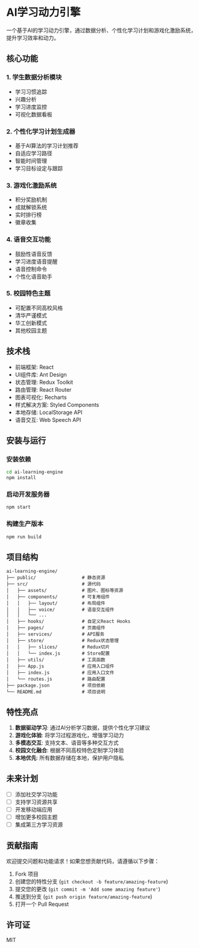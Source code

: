 # AI学习动力引擎

一个基于AI的学习动力引擎，通过数据分析、个性化学习计划和游戏化激励系统，提升学习效率和动力。

## 核心功能

### 1. 学生数据分析模块
- 学习习惯追踪
- 兴趣分析
- 学习进度监控
- 可视化数据看板

### 2. 个性化学习计划生成器
- 基于AI算法的学习计划推荐
- 自适应学习路径
- 智能时间管理
- 学习目标设定与跟踪

### 3. 游戏化激励系统
- 积分奖励机制
- 成就解锁系统
- 实时排行榜
- 徽章收集

### 4. 语音交互功能
- 鼓励性语音反馈
- 学习进度语音提醒
- 语音控制命令
- 个性化语音助手

### 5. 校园特色主题
- 可配置不同高校风格
- 清华严谨模式
- 华工创新模式
- 其他校园主题

## 技术栈

- 前端框架: React
- UI组件库: Ant Design
- 状态管理: Redux Toolkit
- 路由管理: React Router
- 图表可视化: Recharts
- 样式解决方案: Styled Components
- 本地存储: LocalStorage API
- 语音交互: Web Speech API

## 安装与运行

### 安装依赖
```bash
cd ai-learning-engine
npm install
```

### 启动开发服务器
```bash
npm start
```

### 构建生产版本
```bash
npm run build
```

## 项目结构

```
ai-learning-engine/
├── public/                 # 静态资源
├── src/                    # 源代码
│   ├── assets/             # 图片、图标等资源
│   ├── components/         # 可复用组件
│   │   ├── layout/         # 布局组件
│   │   ├── voice/          # 语音交互组件
│   │   └── ...
│   ├── hooks/              # 自定义React Hooks
│   ├── pages/              # 页面组件
│   ├── services/           # API服务
│   ├── store/              # Redux状态管理
│   │   ├── slices/         # Redux切片
│   │   └── index.js        # Store配置
│   ├── utils/              # 工具函数
│   ├── App.js              # 应用入口组件
│   ├── index.js            # 应用入口文件
│   └── routes.js           # 路由配置
├── package.json            # 项目依赖
└── README.md               # 项目说明
```

## 特性亮点

1. **数据驱动学习**: 通过AI分析学习数据，提供个性化学习建议
2. **游戏化体验**: 将学习过程游戏化，增强学习动力
3. **多模态交互**: 支持文本、语音等多种交互方式
4. **校园文化融合**: 根据不同高校特色定制学习体验
5. **本地优先**: 所有数据存储在本地，保护用户隐私

## 未来计划

- [ ] 添加社交学习功能
- [ ] 支持学习资源共享
- [ ] 开发移动端应用
- [ ] 增加更多校园主题
- [ ] 集成第三方学习资源

## 贡献指南

欢迎提交问题和功能请求！如果您想贡献代码，请遵循以下步骤：

1. Fork 项目
2. 创建您的特性分支 (`git checkout -b feature/amazing-feature`)
3. 提交您的更改 (`git commit -m 'Add some amazing feature'`)
4. 推送到分支 (`git push origin feature/amazing-feature`)
5. 打开一个 Pull Request

## 许可证

MIT